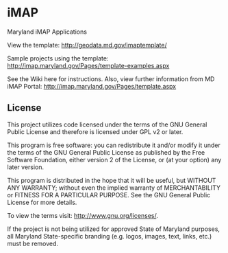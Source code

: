 iMAP
====

Maryland iMAP Applications

View the template:  http://geodata.md.gov/imaptemplate/

Sample projects using the template:  http://imap.maryland.gov/Pages/template-examples.aspx




See the Wiki here for instructions.  Also, view further information from MD iMAP Portal: http://imap.maryland.gov/Pages/template.aspx

## License

This project utilizes code licensed under the terms of the GNU General Public License and therefore is licensed under GPL v2 or later.

This program is free software: you can redistribute it and/or modify it under the terms of the GNU General Public License as published by the Free Software Foundation, either version 2 of the License, or (at your option) any later version.

This program is distributed in the hope that it will be useful, but WITHOUT ANY WARRANTY; without even the implied warranty of MERCHANTABILITY or FITNESS FOR A PARTICULAR PURPOSE. See the GNU General Public License for more details.

To view the terms visit: http://www.gnu.org/licenses/.

If the project is not being utilized for approved State of Maryland purposes, all Maryland State-specific branding (e.g. logos, images, text, links, etc.) must be removed.
